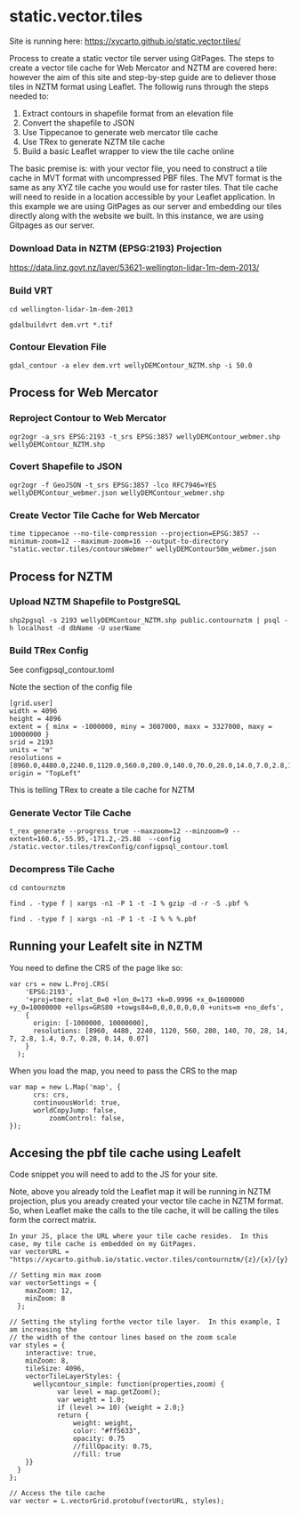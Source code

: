 # static.vector.tiles

Site is running here: https://xycarto.github.io/static.vector.tiles/

Process to create a static vector tile server using GitPages. The steps to create a vector tile cache for Web Mercator and NZTM are covered here: however the aim of this site and step-by-step guide are to deliever those tiles in NZTM format using Leaflet. The followig runs through the steps needed to:

1. Extract contours in shapefile format from an elevation file
1. Convert the shapefile to JSON
1. Use Tippecanoe to generate web mercator tile cache
1. Use TRex to generate NZTM tile cache
1. Build a basic Leaflet wrapper to view the tile cache online 

The basic premise is: with your vector file, you need to construct a tile cache in MVT format with uncompressed PBF files. The MVT format is the same as any XYZ tile cache you would use for raster tiles. That tile cache will need to reside in a location accessible by your Leaflet application.   In this example we are using GitPages as our server and embedding our tiles directly along with the website we built.  In this instance, we are using Gitpages as our server.  

### Download Data in NZTM (EPSG:2193) Projection
https://data.linz.govt.nz/layer/53621-wellington-lidar-1m-dem-2013/

### Build VRT
```cd wellington-lidar-1m-dem-2013```

```gdalbuildvrt dem.vrt *.tif```

### Contour Elevation File
```gdal_contour -a elev dem.vrt wellyDEMContour_NZTM.shp -i 50.0```


## Process for Web Mercator
### Reproject Contour to Web Mercator
```ogr2ogr -a_srs EPSG:2193 -t_srs EPSG:3857 wellyDEMContour_webmer.shp wellyDEMContour_NZTM.shp```

### Covert Shapefile to JSON
```ogr2ogr -f GeoJSON -t_srs EPSG:3857 -lco RFC7946=YES wellyDEMContour_webmer.json wellyDEMContour_webmer.shp```

### Create Vector Tile Cache for Web Mercator
```time tippecanoe --no-tile-compression --projection=EPSG:3857 --minimum-zoom=12 --maximum-zoom=16 --output-to-directory "static.vector.tiles/contoursWebmer" wellyDEMContour50m_webmer.json```


## Process for NZTM
### Upload NZTM Shapefile to PostgreSQL
```shp2pgsql -s 2193 wellyDEMContour_NZTM.shp public.contournztm | psql -h localhost -d dbName -U userName```

### Build TRex Config
See configpsql_contour.toml

Note the section of the config file

```
[grid.user]
width = 4096
height = 4096
extent = { minx = -1000000, miny = 3087000, maxx = 3327000, maxy = 10000000 }
srid = 2193
units = "m"
resolutions = [8960.0,4480.0,2240.0,1120.0,560.0,280.0,140.0,70.0,28.0,14.0,7.0,2.8,1.4,0.7,0.28,0.14,0.07]
origin = "TopLeft"
```

This is telling TRex to create a tile cache for NZTM

### Generate Vector Tile Cache
```t_rex generate --progress true --maxzoom=12 --minzoom=9 --extent=160.6,-55.95,-171.2,-25.88  --config /static.vector.tiles/trexConfig/configpsql_contour.toml```

### Decompress Tile Cache
```cd contournztm```

```find . -type f | xargs -n1 -P 1 -t -I % gzip -d -r -S .pbf %```

```find . -type f | xargs -n1 -P 1 -t -I % % %.pbf```

## Running your Leafelt site in NZTM

You need to define the CRS of the page like so:

```
var crs = new L.Proj.CRS(
    'EPSG:2193',
    '+proj=tmerc +lat_0=0 +lon_0=173 +k=0.9996 +x_0=1600000 +y_0=10000000 +ellps=GRS80 +towgs84=0,0,0,0,0,0,0 +units=m +no_defs',
    {
      origin: [-1000000, 10000000],
      resolutions: [8960, 4480, 2240, 1120, 560, 280, 140, 70, 28, 14, 7, 2.8, 1.4, 0.7, 0.28, 0.14, 0.07]
    }
  );
```

When you load the map, you need to pass the CRS to the map

```
var map = new L.Map('map', {
      crs: crs,
      continuousWorld: true,
      worldCopyJump: false,
          zoomControl: false,
});
```

## Accesing the pbf tile cache using Leafelt

Code snippet you will need to add to the JS for your site.  

Note, above you already told the Leaflet map it will be running in NZTM projection, plus you aready created your vector tile cache in NZTM format.  So, when Leaflet make the calls to the tile cache, it will be calling the tiles form the correct matrix.

```
In your JS, place the URL where your tile cache resides.  In this case, my tile cache is embedded on my GitPages.
var vectorURL = "https://xycarto.github.io/static.vector.tiles/contournztm/{z}/{x}/{y}.pbf";

// Setting min max zoom
var vectorSettings = {
    maxZoom: 12,
    minZoom: 8
  };

// Setting the styling forthe vector tile layer.  In this example, I am increasing the 
// the width of the contour lines based on the zoom scale
var styles = {
    interactive: true,
    minZoom: 8,
    tileSize: 4096,
    vectorTileLayerStyles: {
      wellycontour_simple: function(properties,zoom) {
            var level = map.getZoom();
            var weight = 1.0;
            if (level >= 10) {weight = 2.0;}
            return {
                weight: weight,
                color: "#ff5633",
                opacity: 0.75
                //fillOpacity: 0.75,
                //fill: true
    }}
  }
};

// Access the tile cache
var vector = L.vectorGrid.protobuf(vectorURL, styles);
```
